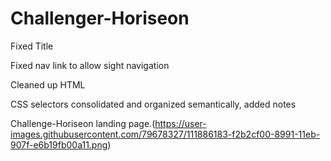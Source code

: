 # Challenger-Horiseon

Fixed Title

Fixed nav link to allow sight navigation

Cleaned up HTML

CSS selectors consolidated and organized semantically, added notes

Challenge-Horiseon landing page.(https://user-images.githubusercontent.com/79678327/111886183-f2b2cf00-8991-11eb-907f-e6b19fb00a11.png)

